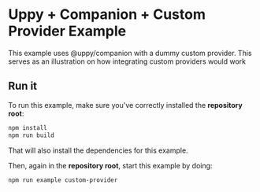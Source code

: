 # Uppy + Companion + Custom Provider  Example

This example uses @uppy/companion with a dummy custom provider.
This serves as an illustration on how integrating custom providers would work

## Run it

To run this example, make sure you've correctly installed the **repository root**:

```bash
npm install
npm run build
```

That will also install the dependencies for this example.

Then, again in the **repository root**, start this example by doing:

```bash
npm run example custom-provider
```
